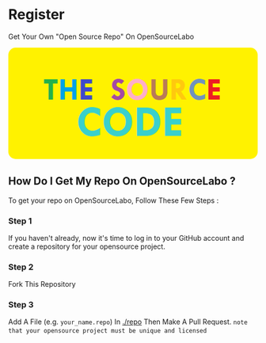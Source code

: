 # Register
Get Your Own "Open Source Repo" On OpenSourceLabo

<img src="./logo.png" style="border-radius:15px">

## How Do I Get My Repo On OpenSourceLabo ?

To get your repo on OpenSourceLabo, Follow These Few Steps :

### Step 1 

If you haven't already, now it's time to log in to your GitHub account and create a repository for your opensource project.


### Step 2

Fork This Repository


### Step 3 

Add A File (e.g. `your_name.repo`) In [./repo](./repo) Then Make A Pull Request. 
` note that your opensource project must be unique and licensed `
